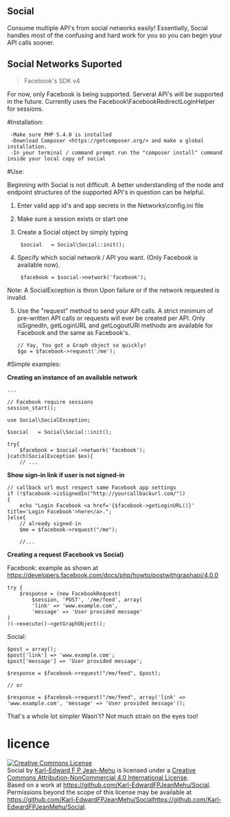 ## Social


Consume multiple API's from social networks easily! Essentially,
Social handles most of the confusing and hard work for you so you can begin your API calls sooner.


  Social Networks Suported
----------------------------

> Facebook's SDK v4

For now, only Facebook is being supported. Serveral API's will be supported in the future. Currently uses the Facebook\FacebookRedirectLoginHelper for sessions. 

#Installation:

	 -Make sure PHP 5.4.0 is installed
	 -Download Composer <https://getcomposer.org/> and make a global installation.
	 -In your terminal / command prompt run the "composer install" command inside your local copy of social

#Use:

Beginning with Social is not difficult. A better understanding of the node and endpoint structures of the supported API's in question can be helpful.

1) Enter valid app id's and app secrets in the Networks\config.ini file
2) Make sure a session exists or start one
3) Create a Social object by simply typing

		$social   = Social\Social::init();

4) Specify which social network / API you want. (Only Facebook is available now).

		$facebook = $social->network('facebook');

Note: A SocialException is thron Upon failure or if the network requested is invalid.

5) 	Use the "request" method to send your API calls. A strict minimum of pre-written API calls or requests will ever be created per API. Only isSignedIn, getLoginURL and getLogoutURl methods are available for Facebook and the same as Facebook's.

		// Yay, You got a Graph object so quickly!
		$go = $facebook->request('/me');

#Simple examples:

**Creating an instance of an available network**

	...

	// Facebook require sessions
	session_start();

	use Social\SocialException;

	$social   = Social\Social::init();
	
	try{
		$facebook = $social->network('facebook');
	}catch(SocialException $ex){
		// ...

**Show sign-in link if user is not signed-in**

	// callback url must respect same Facebook app settings
	if (!$facebook->isSignedIn("http://yourcallbackurl.com/"))
	{
		echo "Login Facebook <a href='{$facebook->getLoginURL()}' title='Login Facebook'>here</a>.";
	}else{
		// already signed-in
		$me = $facebook->request("/me");
		
		//... 

**Creating a request (Facebook vs Social)**

Facebook: example as shown at <https://developers.facebook.com/docs/php/howto/postwithgraphapi/4.0.0>

	try {
		$response = (new FacebookRequest(
			$session, 'POST', '/me/feed', array(
		    'link' => 'www.example.com',
		    'message' => 'User provided message'
	)
	))->execute()->getGraphObject();

Social:

	$post = array();
    $post['link'] => 'www.example.com';
    $post['message'] => 'User provided message';
    
	$response = $facebook->request("/me/feed", $post);

	// or 

	$response = $facebook->request("/me/feed", array('link' => 'www.example.com', 'message' => 'User provided message'));

That's a whole lot simpler Wasn't? Not much strain on the eyes too!

# licence

<a rel="license" href="http://creativecommons.org/licenses/by-nc/4.0/"><img alt="Creative Commons License" style="border-width:0" src="https://i.creativecommons.org/l/by-nc/4.0/88x31.png" /></a><br /><span xmlns:dct="http://purl.org/dc/terms/" property="dct:title">Social</span> by <a xmlns:cc="http://creativecommons.org/ns#" href="https://github.com/Karl-EdwardFPJeanMehu/Social" property="cc:attributionName" rel="cc:attributionURL">Karl-Edward F P Jean-Mehu</a> is licensed under a <a rel="license" href="http://creativecommons.org/licenses/by-nc/4.0/">Creative Commons Attribution-NonCommercial 4.0 International License</a>.<br />Based on a work at <a xmlns:dct="http://purl.org/dc/terms/" href="https://github.com/Karl-EdwardFPJeanMehu/Social" rel="dct:source">https://github.com/Karl-EdwardFPJeanMehu/Social</a>.<br />Permissions beyond the scope of this license may be available at <a xmlns:cc="http://creativecommons.org/ns#" href="https://github.com/Karl-EdwardFPJeanMehu/Socialhttps://github.com/Karl-EdwardFPJeanMehu/Social" rel="cc:morePermissions">https://github.com/Karl-EdwardFPJeanMehu/Socialhttps://github.com/Karl-EdwardFPJeanMehu/Social</a>.